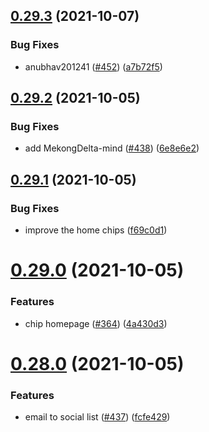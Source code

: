 ## [0.29.3](https://github.com/EddieHubCommunity/LinkFree/compare/v0.29.2...v0.29.3) (2021-10-07)


### Bug Fixes

* anubhav201241  ([#452](https://github.com/EddieHubCommunity/LinkFree/issues/452)) ([a7b72f5](https://github.com/EddieHubCommunity/LinkFree/commit/a7b72f55517bc27e99da00eb6cc8fc3c9524dd65))



## [0.29.2](https://github.com/EddieHubCommunity/LinkFree/compare/v0.29.1...v0.29.2) (2021-10-05)


### Bug Fixes

* add  MekongDelta-mind ([#438](https://github.com/EddieHubCommunity/LinkFree/issues/438)) ([6e8e6e2](https://github.com/EddieHubCommunity/LinkFree/commit/6e8e6e26b35a4640c531b5c795952b0e28bfa81f))



## [0.29.1](https://github.com/EddieHubCommunity/LinkFree/compare/v0.29.0...v0.29.1) (2021-10-05)


### Bug Fixes

* improve the home chips ([f69c0d1](https://github.com/EddieHubCommunity/LinkFree/commit/f69c0d1c2c8031e35db855000aaaf693bfb1c219))



# [0.29.0](https://github.com/EddieHubCommunity/LinkFree/compare/v0.28.0...v0.29.0) (2021-10-05)


### Features

* chip homepage ([#364](https://github.com/EddieHubCommunity/LinkFree/issues/364)) ([4a430d3](https://github.com/EddieHubCommunity/LinkFree/commit/4a430d3db341cb1e9b9065775c2885c01b2b57ee))



# [0.28.0](https://github.com/EddieHubCommunity/LinkFree/compare/v0.27.10...v0.28.0) (2021-10-05)


### Features

* email to social list ([#437](https://github.com/EddieHubCommunity/LinkFree/issues/437)) ([fcfe429](https://github.com/EddieHubCommunity/LinkFree/commit/fcfe429463abf608f7548c4c006162ded0093c44))



